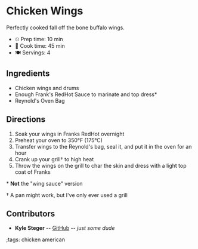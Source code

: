 # Chicken Wings

Perfectly cooked fall off the bone buffalo wings.

- ⏲ Prep time: 10 min
- 🍳 Cook time: 45 min
- 🍽 Servings: 4

## Ingredients

- Chicken wings and drums
- Enough Frank's RedHot Sauce to marinate and top dress*
- Reynold's Oven Bag

## Directions

1. Soak your wings in Franks RedHot overnight
2. Preheat your oven to 350°F (175°C)
3. Transfer wings to the Reynold's bag, seal it, and put it in the oven for an hour
4. Crank up your grill† to high heat
5. Throw the wings on the grill to char the skin and dress with a light top coat of Franks

\* **Not** the "wing sauce" version

† A pan might work, but I've only ever used a grill

## Contributors

- **Kyle Steger** -- [GitHub](https://github.com/kyleVsteger) -- _just some dude_

;tags: chicken american
